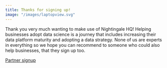 ```yaml
---
title: Thanks for signing up!
image: "/images/laptopview.svg"
---
```


Thank you very much wanting to make use of Nightingale HQ! Helping businesses adopt data science is a journey that includes increasing their data platform maturity and adopting a data strategy. None of us are experts in everything so we hope you can recommend to someone who could also help businesses, that they sign up too.

[Partner signup](https://share.hsforms.com/18KCqZn6TRHGMdcCHg8XDGg37yz8)